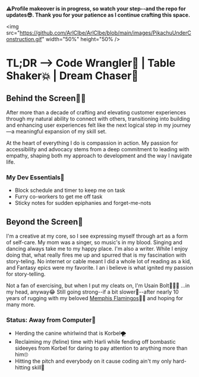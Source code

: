 **⚠️Profile makeover is in progress, so watch your step--and the repo for updates😎. Thank you for your patience as I continue crafting this space.**

<img src="https://github.com/ArlCIbe/ArlCIbe/blob/main/images/PikachuUnderConstruction.gif" width="50%" height="50% />

# TL;DR --> Code Wrangler🤠 | Table Shaker💥 | Dream Chaser💭

## Behind the Screen👩‍💻

After more than a decade of crafting and elevating customer experiences through my natural ability to connect with others, transitioning into building and enhancing user experiences felt like the next logical step in my journey—a meaningful expansion of my skill set.  

At the heart of everything I do is compassion in action. My passion for accessibility and advocacy stems from a deep commitment to leading with empathy, shaping both my approach to development and the way I navigate life.

### My Dev Essentials🧰
- Block schedule and timer to keep me on task
- Furry co-workers to get me off task
- Sticky notes for sudden epiphanies and forget-me-nots

## Beyond the Screen🚀

I'm a creative at my core, so I see expressing myself through art as a form of self-care. My mom was a singer, so music's in my blood. Singing and dancing always take me to my happy place. I'm also a writer. While I enjoy doing that, what really fires me up and spurred that is my fascination with story-teling. No internet or cable meant I did a whole lot of reading as a kid, and Fantasy epics were my favorite. I an i believe is what ignited my passion for story-telling.

Not a fan of exercising, but when I put my cleats on, I'm Usain Bolt🏃‍♀️💨 ...in my head, anyway😂 Still going strong--if a bit slower👵--after nearly 10 years of rugging with my beloved [Memphis Flamingos]([url](https://www.memphiswomensrugby.org/))🦩🏉 and hoping for many more.

### Status: Away from Computer📴
- Herding the canine whirlwind that is Korbel🌪️
- Reclaiming my (feline) time with Harli while fending off bombastic sideeyes from Korbel for daring to pay attention to anything more than him🙄 
- Hitting the pitch and everybody on it cause coding ain't my only hard-hitting skill🤭

<!--
**ArlCIbe/ArlCIbe** is a ✨ _special_ ✨ repository because its `README.md` (this file) appears on your GitHub profile.

Here are some ideas to get you started:

- 🔭 I’m currently working on ...
- 🌱 I’m currently learning ...
- 👯 I’m looking to collaborate on ...
- 🤔 I’m looking for help with ...
- 💬 Ask me about ...
- 📫 How to reach me: ...
- 😄 Pronouns: ...
- ⚡ Fun fact: ...
-->
